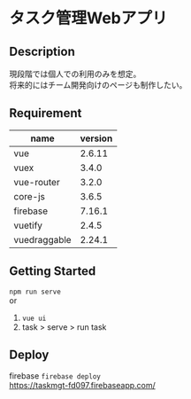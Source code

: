 # タスク管理Webアプリ

## Description
現段階では個人での利用のみを想定。<br>
将来的にはチーム開発向けのページも制作したい。

## Requirement
| name | version |
| ------------- | ------------- |
| vue  | 2.6.11 |
| vuex  | 3.4.0 |
| vue-router | 3.2.0 |
| core-js | 3.6.5 |
| firebase | 7.16.1 |
| vuetify | 2.4.5 |
| vuedraggable | 2.24.1 |

## Getting Started
`npm run serve`<br>
or
1. `vue ui`
2. task > serve > run task 

## Deploy
firebase `firebase deploy`<br>
https://taskmgt-fd097.firebaseapp.com/<br>
